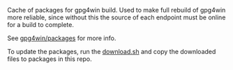 Cache of packages for gpg4win build. Used to make full rebuild of gpg4win more
reliable, since without this the source of each endpoint must be online for a
build to complete.

See
[gpg4win/packages](http://git.gnupg.org/cgi-bin/gitweb.cgi?p=gpg4win.git;a=tree;f=packages;hb=HEAD)
for more info.

To update the packages, run the
[download.sh](http://git.gnupg.org/cgi-bin/gitweb.cgi?p=gpg4win.git;a=blob;f=packages/download.sh;hb=HEAD)
and copy the downloaded files to packages in this repo.
